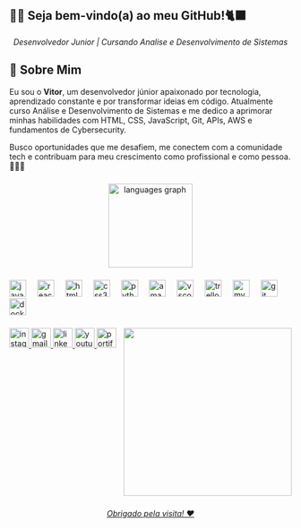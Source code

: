 
<h2 align="left">🧑‍💻 Seja bem-vindo(a) ao meu GitHub!🐈‍⬛</h2>
<p align="center"><i>Desenvolvedor Junior | Cursando Analise e Desenvolvimento de Sistemas</i></p>

## 🌟 Sobre Mim

Eu sou o **Vitor**, um desenvolvedor júnior apaixonado por tecnologia, aprendizado constante e por transformar ideias em código. Atualmente curso Análise e Desenvolvimento de Sistemas e me dedico a aprimorar minhas habilidades com HTML, CSS, JavaScript, Git, APIs, AWS e fundamentos de Cybersecurity.

Busco oportunidades que me desafiem, me conectem com a comunidade tech e contribuam para meu crescimento como profissional e como pessoa. 🚀👨‍💻
###

<div align="center">
  <img src="https://github-readme-stats.vercel.app/api/top-langs?username=vitorsacchi&locale=en&hide_title=false&layout=compact&card_width=320&langs_count=5&theme=dracula&hide_border=false" height="150" alt="languages graph"  />
</div>

###

<div align="left">
  <img src="https://cdn.jsdelivr.net/gh/devicons/devicon/icons/javascript/javascript-original.svg" height="30" alt="javascript logo"  />
  <img width="12" />
  <img src="https://cdn.jsdelivr.net/gh/devicons/devicon/icons/react/react-original.svg" height="30" alt="react logo"  />
  <img width="12" />
  <img src="https://cdn.jsdelivr.net/gh/devicons/devicon/icons/html5/html5-original.svg" height="30" alt="html5 logo"  />
  <img width="12" />
  <img src="https://cdn.jsdelivr.net/gh/devicons/devicon/icons/css3/css3-original.svg" height="30" alt="css3 logo"  />
  <img width="12" />
  <img src="https://cdn.jsdelivr.net/gh/devicons/devicon/icons/python/python-original.svg" height="30" alt="python logo"  />
  <img width="12" />
  <img src="https://cdn.jsdelivr.net/gh/devicons/devicon/icons/amazonwebservices/amazonwebservices-line-wordmark.svg" height="30" alt="amazonwebservices logo"  />
  <img width="12" />
  <img src="https://cdn.jsdelivr.net/gh/devicons/devicon/icons/vscode/vscode-original.svg" height="30" alt="vscode logo"  />
  <img width="12" />
  <img src="https://cdn.jsdelivr.net/gh/devicons/devicon/icons/trello/trello-plain.svg" height="30" alt="trello logo"  />
  <img width="12" />
  <img src="https://cdn.jsdelivr.net/gh/devicons/devicon/icons/mysql/mysql-original.svg" height="30" alt="mysql logo"  />
  <img width="12" />
  <img src="https://cdn.jsdelivr.net/gh/devicons/devicon/icons/git/git-original.svg" height="30" alt="git logo"  />
  <img width="12" />
  <img src="https://cdn.jsdelivr.net/gh/devicons/devicon/icons/docker/docker-original.svg" height="30" alt="docker logo"  />
</div>

###

<img align="right" height="300" src="https://media.discordapp.net/attachments/1343596998187683880/1359174802426036395/Data_Coding_GIF_by_Pudgy_Penguins.gif?ex=67f685ad&is=67f5342d&hm=88a14e166890ea02345f403dcc9cb0b64f45382178224c401f8d17c1365fa780&="  />

###

<div align="left">
  <a href="https://www.instagram.com/vitorsacchi_/" target="_blank">
    <img src="https://img.shields.io/static/v1?message=Instagram&logo=instagram&label=&color=E4405F&logoColor=white&labelColor=&style=for-the-badge" height="35" alt="instagram logo"  />
  </a>
  <a href="vitor.sacchisanches@gmail.com" target="_blank">
    <img src="https://img.shields.io/static/v1?message=Gmail&logo=gmail&label=&color=D14836&logoColor=white&labelColor=&style=for-the-badge" height="35" alt="gmail logo"  />
  </a>
  <a href="https://www.linkedin.com/in/vitorsacchisanches/" target="_blank">
    <img src="https://img.shields.io/static/v1?message=LinkedIn&logo=linkedin&label=&color=0077B5&logoColor=white&labelColor=&style=for-the-badge" height="35" alt="linkedin logo"  />
  </a>
  <a href="https://www.youtube.com/@vitorsacchidev" target="_blank">
    <img src="https://img.shields.io/static/v1?message=Youtube&logo=youtube&label=&color=FF0000&logoColor=white&labelColor=&style=for-the-badge" height="35" alt="youtube logo"  />
  </a>
 <a href="https://portifoliovitorsacchi.netlify.app/" target="_blank">
    <img src="https://img.shields.io/static/v1?message=Portifolio&logo=portifolio&label=&color=FF0000&logoColor=purple&labelColor=&style=for-the-badge" height="35" alt="portifolio logo"  /> 
</div>

###

<br clear="both">


###

<p align="center"><i>Obrigado pela visita! ❤️</i></p>
